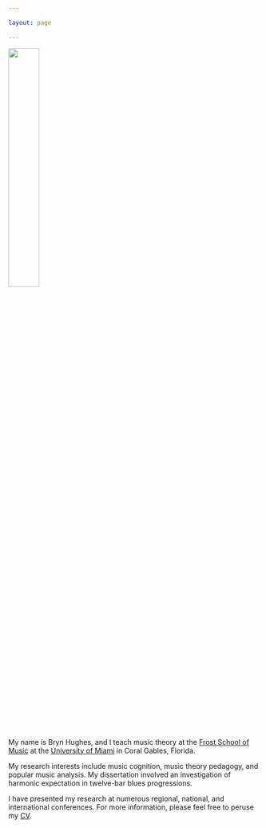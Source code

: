 ```yaml
---

layout: page

---
```



<img class="right" src="https://dl.dropboxusercontent.com/s/jcphzidr44d601i/5480891138_bb60d64ccf_z.jpg?dl=0" height="35%" width="35%">

My name is Bryn Hughes, and I teach music theory at the [Frost School of Music](http://www.miami.edu/frost/index.php/frost) at the [University of Miami](http://www.miami.edu) in Coral Gables, Florida.  

My research interests include music cognition, music theory pedagogy, and popular music analysis. My dissertation involved an investigation of harmonic expectation in twelve-bar blues progressions.

I have presented my research at numerous regional, national, and international conferences. For more information, please feel free to peruse my <a href="{{ site.baseurl }}/cv/">CV</a>.





